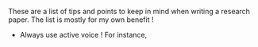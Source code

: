 These are a list of tips and points to keep in mind when writing a research paper. The list is mostly for my own benefit !

- Always use active voice ! For instance,